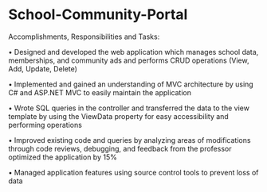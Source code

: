 # School-Community-Portal

Accomplishments, Responsibilities and Tasks:

•	Designed and developed the web application which manages school data, memberships, and community ads and performs CRUD operations (View, Add, Update, Delete)

•	Implemented and gained an understanding of MVC architecture by using C# and ASP.NET MVC to easily maintain the application

•	Wrote SQL queries in the controller and transferred the data to the view template by using the ViewData property for easy accessibility and performing operations

•	Improved existing code and queries by analyzing areas of modifications through code reviews, debugging, and feedback from the professor optimized the application by 15%

•	Managed application features using source control tools to prevent loss of data



